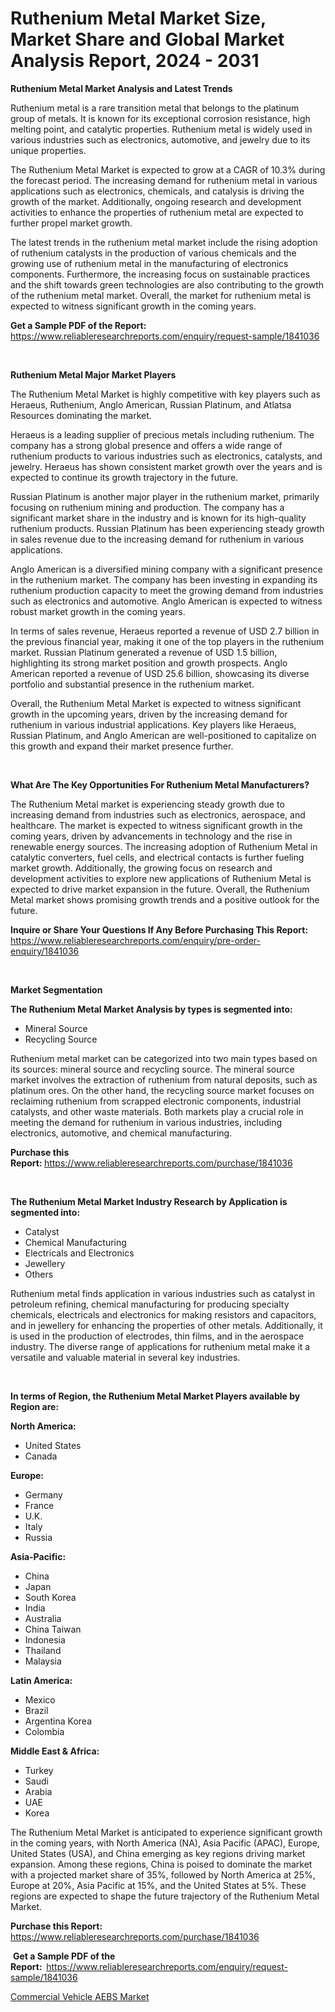 <p><h1>Ruthenium Metal Market Size, Market Share and Global Market Analysis Report, 2024 - 2031</h1></p><p><strong>Ruthenium Metal Market Analysis and Latest Trends</strong></p>
<p><p>Ruthenium metal is a rare transition metal that belongs to the platinum group of metals. It is known for its exceptional corrosion resistance, high melting point, and catalytic properties. Ruthenium metal is widely used in various industries such as electronics, automotive, and jewelry due to its unique properties.</p><p>The Ruthenium Metal Market is expected to grow at a CAGR of 10.3% during the forecast period. The increasing demand for ruthenium metal in various applications such as electronics, chemicals, and catalysis is driving the growth of the market. Additionally, ongoing research and development activities to enhance the properties of ruthenium metal are expected to further propel market growth.</p><p>The latest trends in the ruthenium metal market include the rising adoption of ruthenium catalysts in the production of various chemicals and the growing use of ruthenium metal in the manufacturing of electronics components. Furthermore, the increasing focus on sustainable practices and the shift towards green technologies are also contributing to the growth of the ruthenium metal market. Overall, the market for ruthenium metal is expected to witness significant growth in the coming years.</p></p>
<p><strong>Get a Sample PDF of the Report:&nbsp;</strong> <a href="https://www.reliableresearchreports.com/enquiry/request-sample/1841036">https://www.reliableresearchreports.com/enquiry/request-sample/1841036</a></p>
<p>&nbsp;</p>
<p><strong>Ruthenium Metal Major Market Players</strong></p>
<p><p>The Ruthenium Metal Market is highly competitive with key players such as Heraeus, Ruthenium, Anglo American, Russian Platinum, and Atlatsa Resources dominating the market. </p><p>Heraeus is a leading supplier of precious metals including ruthenium. The company has a strong global presence and offers a wide range of ruthenium products to various industries such as electronics, catalysts, and jewelry. Heraeus has shown consistent market growth over the years and is expected to continue its growth trajectory in the future.</p><p>Russian Platinum is another major player in the ruthenium market, primarily focusing on ruthenium mining and production. The company has a significant market share in the industry and is known for its high-quality ruthenium products. Russian Platinum has been experiencing steady growth in sales revenue due to the increasing demand for ruthenium in various applications.</p><p>Anglo American is a diversified mining company with a significant presence in the ruthenium market. The company has been investing in expanding its ruthenium production capacity to meet the growing demand from industries such as electronics and automotive. Anglo American is expected to witness robust market growth in the coming years.</p><p>In terms of sales revenue, Heraeus reported a revenue of USD 2.7 billion in the previous financial year, making it one of the top players in the ruthenium market. Russian Platinum generated a revenue of USD 1.5 billion, highlighting its strong market position and growth prospects. Anglo American reported a revenue of USD 25.6 billion, showcasing its diverse portfolio and substantial presence in the ruthenium market.</p><p>Overall, the Ruthenium Metal Market is expected to witness significant growth in the upcoming years, driven by the increasing demand for ruthenium in various industrial applications. Key players like Heraeus, Russian Platinum, and Anglo American are well-positioned to capitalize on this growth and expand their market presence further.</p></p>
<p>&nbsp;</p>
<p><strong>What Are The Key Opportunities For Ruthenium Metal Manufacturers?</strong></p>
<p><p>The Ruthenium Metal market is experiencing steady growth due to increasing demand from industries such as electronics, aerospace, and healthcare. The market is expected to witness significant growth in the coming years, driven by advancements in technology and the rise in renewable energy sources. The increasing adoption of Ruthenium Metal in catalytic converters, fuel cells, and electrical contacts is further fueling market growth. Additionally, the growing focus on research and development activities to explore new applications of Ruthenium Metal is expected to drive market expansion in the future. Overall, the Ruthenium Metal market shows promising growth trends and a positive outlook for the future.</p></p>
<p><strong>Inquire or Share Your Questions If Any Before Purchasing This Report:</strong> <a href="https://www.reliableresearchreports.com/enquiry/pre-order-enquiry/1841036">https://www.reliableresearchreports.com/enquiry/pre-order-enquiry/1841036</a></p>
<p>&nbsp;</p>
<p><strong>Market Segmentation</strong></p>
<p><strong>The Ruthenium Metal Market Analysis by types is segmented into:</strong></p>
<p><ul><li>Mineral Source</li><li>Recycling Source</li></ul></p>
<p><p>Ruthenium metal market can be categorized into two main types based on its sources: mineral source and recycling source. The mineral source market involves the extraction of ruthenium from natural deposits, such as platinum ores. On the other hand, the recycling source market focuses on reclaiming ruthenium from scrapped electronic components, industrial catalysts, and other waste materials. Both markets play a crucial role in meeting the demand for ruthenium in various industries, including electronics, automotive, and chemical manufacturing.</p></p>
<p><strong>Purchase this Report:&nbsp;</strong><a href="https://www.reliableresearchreports.com/purchase/1841036">https://www.reliableresearchreports.com/purchase/1841036</a></p>
<p>&nbsp;</p>
<p><strong>The Ruthenium Metal Market Industry Research by Application is segmented into:</strong></p>
<p><ul><li>Catalyst</li><li>Chemical Manufacturing</li><li>Electricals and Electronics</li><li>Jewellery</li><li>Others</li></ul></p>
<p><p>Ruthenium metal finds application in various industries such as catalyst in petroleum refining, chemical manufacturing for producing specialty chemicals, electricals and electronics for making resistors and capacitors, and in jewellery for enhancing the properties of other metals. Additionally, it is used in the production of electrodes, thin films, and in the aerospace industry. The diverse range of applications for ruthenium metal make it a versatile and valuable material in several key industries.</p></p>
<p>&nbsp;</p>
<p><strong>In terms of Region, the Ruthenium Metal Market Players available by Region are:</strong></p>
<p>
    <p> <strong> North America: </strong>
        <ul>
            <li>United States</li>
            <li>Canada</li>
        </ul>
        </p> 
    <p> <strong> Europe: </strong>
        <ul>
            <li>Germany</li>
            <li>France</li>
            <li>U.K.</li>
            <li>Italy</li>
            <li>Russia</li>
        </ul>
        </p> 
    <p> <strong> Asia-Pacific: </strong>
        <ul>
            <li>China</li>
            <li>Japan</li>
            <li>South Korea</li>
            <li>India</li>
            <li>Australia</li>
            <li>China Taiwan</li>
            <li>Indonesia</li>
            <li>Thailand</li>
            <li>Malaysia</li>
        </ul>
        </p> 
    <p> <strong> Latin America: </strong>
        <ul>
            <li>Mexico</li>
            <li>Brazil</li>
            <li>Argentina Korea</li>
            <li>Colombia</li>
        </ul>
        </p> 
    <p> <strong> Middle East & Africa: </strong>
        <ul>
            <li>Turkey</li>
            <li>Saudi</li>
            <li>Arabia</li>
            <li>UAE</li>
            <li>Korea</li>
        </ul>
    </p>
    </p>
<p><p>The Ruthenium Metal Market is anticipated to experience significant growth in the coming years, with North America (NA), Asia Pacific (APAC), Europe, United States (USA), and China emerging as key regions driving market expansion. Among these regions, China is poised to dominate the market with a projected market share of 35%, followed by North America at 25%, Europe at 20%, Asia Pacific at 15%, and the United States at 5%. These regions are expected to shape the future trajectory of the Ruthenium Metal Market.</p></p>
<p><strong>Purchase this Report: </strong><a href="https://www.reliableresearchreports.com/purchase/1841036">https://www.reliableresearchreports.com/purchase/1841036</a></p>
<p>&nbsp;<strong>Get a Sample PDF of the Report:&nbsp;&nbsp;</strong><a href="https://www.reliableresearchreports.com/enquiry/request-sample/1841036">https://www.reliableresearchreports.com/enquiry/request-sample/1841036</a></p>
<p><strong></strong></p>
<p><p><a href="https://fearless-okapi-6c8.notion.site/Commercial-Vehicle-AEBS-Market-A-Comprehensive-Report-of-its-Market-Share-Growth-Trends-2024-20-2a70fa15d8dc4192a6b7080df1919787">Commercial Vehicle AEBS Market</a></p></p>